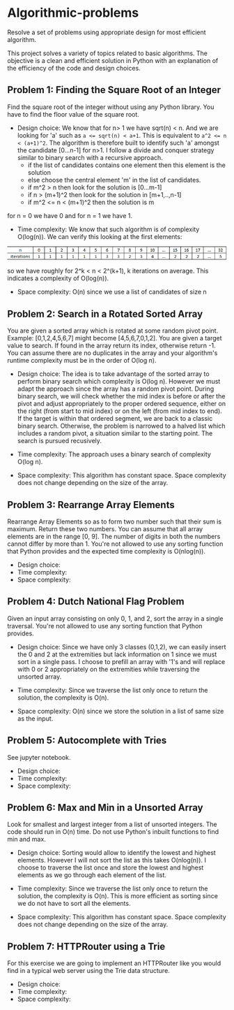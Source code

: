 # Algorithmic-problems
Resolve a set of problems using appropriate design for most efficient algorithm.

This project solves a variety of topics related to basic algorithms. The objective is a clean and efficient solution in Python with an explanation of the efficiency of the code and design choices.

## Problem 1: Finding the Square Root of an Integer
Find the square root of the integer without using any Python library. You have to find the floor value of the square root.

  - Design choice: We know that for n> 1 we have sqrt(n) < n. And we are looking for 'a' such as `a <= sqrt(n) < a+1`. This is equivalent to `a^2 <= n < (a+1)^2`. The algorithm is therefore built to identify such 'a' amongst the candidate [0...n-1] for n>1. I follow a divide and conquer strategy similar to binary search with a recursive approach.
    - if the list of candidates contains one element then this element is the solution
    - else choose the central element 'm' in the list of candidates.
    - if m^2 > n then look for the solution is [0...m-1]
    - if n > (m+1)^2 then look for the solution in [m+1,..,n-1]
    - if m^2 <= n < (m+1)^2 then the solution is m
  
  for n = 0 we have 0 and for n = 1 we have 1.
  
  - Time complexity:
  We know that such algorithm is of complexity O(log(n)).
  We can verify this looking at the first elements:
  
![](asset/sqrt.jpg)
  
  so we have roughly for 2^k < n < 2^(k+1), k iterations on average. This indicates a complexity of O(log(n)).

  - Space complexity: O(n) since we use a list of candidates of size n


## Problem 2: Search in a Rotated Sorted Array
You are given a sorted array which is rotated at some random pivot point. Example: [0,1,2,4,5,6,7] might become [4,5,6,7,0,1,2]. You are given a target value to search. If found in the array return its index, otherwise return -1. You can assume there are no duplicates in the array and your algorithm's runtime complexity must be in the order of O(log n).

  - Design choice: The idea is to take advantage of the sorted array to perform binary search which complexity is O(log n). However we must adapt the approach since the array has a random pivot point. During binary search, we will check whether the mid index is before or after the pivot and adjust appropriately to the proper ordered sequence, either on the right (from start to mid index) or on the left (from mid index to end). If the target is within that ordered segment, we are back to a classic binary search.
  Otherwise, the problem is narrowed to a halved list which includes a random pivot, a situation similar to the starting point. The search is pursued recusively.
  
  - Time complexity: The approach uses a binary search of complexity O(log n).
  
  - Space complexity: This algorithm has constant space. Space complexity does not change depending on the size of the array.
  
  
  ## Problem 3: Rearrange Array Elements
Rearrange Array Elements so as to form two number such that their sum is maximum. Return these two numbers. You can assume that all array elements are in the range [0, 9]. The number of digits in both the numbers cannot differ by more than 1. You're not allowed to use any sorting function that Python provides and the expected time complexity is O(nlog(n)).

  - Design choice:
  - Time complexity:
  - Space complexity:


## Problem 4: Dutch National Flag Problem
Given an input array consisting on only 0, 1, and 2, sort the array in a single traversal. You're not allowed to use any sorting function that Python provides.
 
 - Design choice: Since we have only 3 classes (0,1,2), we can easily insert the 0 and 2 at the extremities but lack information on 1 since we must sort in a single pass.
 I choose to prefill an array with '1's and will replace with 0 or 2 appropriately on the extremities while traversing the unsorted array.
 
  - Time complexity: Since we traverse the list only once to return the solution, the complexity is O(n).
  
  - Space complexity: O(n) since we store the solution in a list of same size as the input.


## Problem 5: Autocomplete with Tries
See jupyter notebook.
  - Design choice:
  - Time complexity:
  - Space complexity:



## Problem 6: Max and Min in a Unsorted Array
Look for smallest and largest integer from a list of unsorted integers. The code should run in O(n) time. Do not use Python's inbuilt functions to find min and max.

  - Design choice: Sorting would allow to identify the lowest and highest elements. However I will not sort the list as this takes O(nlog(n)). I choose to traverse the list once and store the lowest and highest elements as we go through each element of the list.
  
  - Time complexity: Since we traverse the list only once to return the solution, the complexity is O(n). This is more efficient as sorting since we do not have to sort all the elements.
  
  - Space complexity: This algorithm has constant space. Space complexity does not change depending on the size of the array.
  
  
  
## Problem 7: HTTPRouter using a Trie
For this exercise we are going to implement an HTTPRouter like you would find in a typical web server using the Trie data structure.
  - Design choice:
  - Time complexity:
  - Space complexity:
